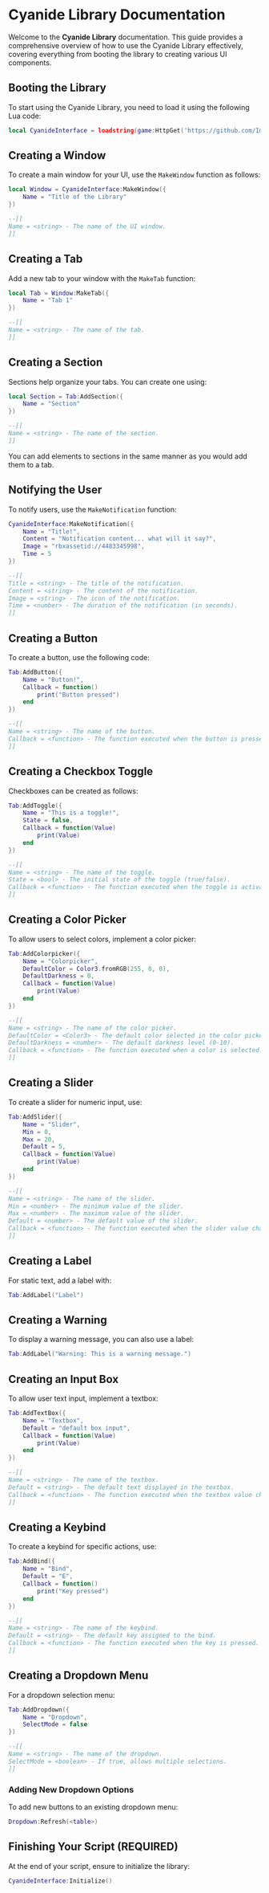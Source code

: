 # Cyanide Library Documentation

Welcome to the **Cyanide Library** documentation. This guide provides a comprehensive overview of how to use the Cyanide Library effectively, covering everything from booting the library to creating various UI components.

## Booting the Library

To start using the Cyanide Library, you need to load it using the following Lua code:

```lua
local CyanideInterface = loadstring(game:HttpGet('https://github.com/ImNotACoderAi/Azuma/edit/CyanideBranch/README.md'))()
```

## Creating a Window

To create a main window for your UI, use the `MakeWindow` function as follows:

```lua
local Window = CyanideInterface:MakeWindow({
    Name = "Title of the Library"
})

--[[
Name = <string> - The name of the UI window.
]]
```

## Creating a Tab

Add a new tab to your window with the `MakeTab` function:

```lua
local Tab = Window:MakeTab({
    Name = "Tab 1"
})

--[[
Name = <string> - The name of the tab.
]]
```

## Creating a Section

Sections help organize your tabs. You can create one using:

```lua
local Section = Tab:AddSection({
    Name = "Section"
})

--[[
Name = <string> - The name of the section.
]]
```

You can add elements to sections in the same manner as you would add them to a tab.

## Notifying the User

To notify users, use the `MakeNotification` function:

```lua
CyanideInterface:MakeNotification({
    Name = "Title!",
    Content = "Notification content... what will it say?",
    Image = "rbxassetid://4483345998",
    Time = 5
})

--[[
Title = <string> - The title of the notification.
Content = <string> - The content of the notification.
Image = <string> - The icon of the notification.
Time = <number> - The duration of the notification (in seconds).
]]
```

## Creating a Button

To create a button, use the following code:

```lua
Tab:AddButton({
    Name = "Button!",
    Callback = function()
        print("Button pressed")
    end    
})

--[[
Name = <string> - The name of the button.
Callback = <function> - The function executed when the button is pressed.
]]
```

## Creating a Checkbox Toggle

Checkboxes can be created as follows:

```lua
Tab:AddToggle({
    Name = "This is a toggle!",
    State = false,
    Callback = function(Value)
        print(Value)
    end    
})

--[[
Name = <string> - The name of the toggle.
State = <bool> - The initial state of the toggle (true/false).
Callback = <function> - The function executed when the toggle is activated/deactivated.
]]
```

## Creating a Color Picker

To allow users to select colors, implement a color picker:

```lua
Tab:AddColorpicker({
    Name = "Colorpicker",
    DefaultColor = Color3.fromRGB(255, 0, 0),
    DefaultDarkness = 0,
    Callback = function(Value)
        print(Value)
    end    
})

--[[
Name = <string> - The name of the color picker.
DefaultColor = <Color3> - The default color selected in the color picker.
DefaultDarkness = <number> - The default darkness level (0-10).
Callback = <function> - The function executed when a color is selected.
]]
```

## Creating a Slider

To create a slider for numeric input, use:

```lua
Tab:AddSlider({
    Name = "Slider",
    Min = 0,
    Max = 20,
    Default = 5,
    Callback = function(Value)
        print(Value)
    end    
})

--[[
Name = <string> - The name of the slider.
Min = <number> - The minimum value of the slider.
Max = <number> - The maximum value of the slider.
Default = <number> - The default value of the slider.
Callback = <function> - The function executed when the slider value changes.
]]
```

## Creating a Label

For static text, add a label with:

```lua
Tab:AddLabel("Label")
```

## Creating a Warning

To display a warning message, you can also use a label:

```lua
Tab:AddLabel("Warning: This is a warning message.")
```

## Creating an Input Box

To allow user text input, implement a textbox:

```lua
Tab:AddTextBox({
    Name = "Textbox",
    Default = "default box input",
    Callback = function(Value)
        print(Value)
    end    
})

--[[
Name = <string> - The name of the textbox.
Default = <string> - The default text displayed in the textbox.
Callback = <function> - The function executed when the textbox value changes.
]]
```

## Creating a Keybind

To create a keybind for specific actions, use:

```lua
Tab:AddBind({
    Name = "Bind",
    Default = "E",
    Callback = function()
        print("Key pressed")
    end    
})

--[[
Name = <string> - The name of the keybind.
Default = <string> - The default key assigned to the bind.
Callback = <function> - The function executed when the key is pressed.
]]
```

## Creating a Dropdown Menu

For a dropdown selection menu:

```lua
Tab:AddDropdown({
    Name = "Dropdown",
    SelectMode = false  
})

--[[
Name = <string> - The name of the dropdown.
SelectMode = <boolean> - If true, allows multiple selections.
]]
```

### Adding New Dropdown Options

To add new buttons to an existing dropdown menu:

```lua
Dropdown:Refresh(<table>)
```

## Finishing Your Script (REQUIRED)

At the end of your script, ensure to initialize the library:

```lua
CyanideInterface:Initialize()
```
